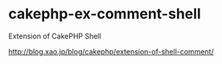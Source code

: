 cakephp-ex-comment-shell
========================

Extension of CakePHP Shell

http://blog.xao.jp/blog/cakephp/extension-of-shell-comment/
